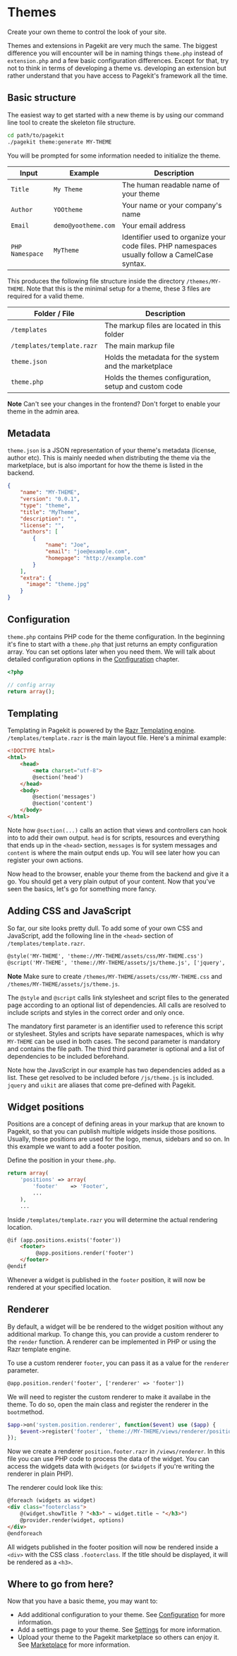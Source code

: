 # Themes

<p class="uk-article-lead">Create your own theme to control the look of your site.</p>

Themes and extensions in Pagekit are very much the same. The biggest difference
you will encounter will be in naming things `theme.php` instead of
`extension.php` and a few basic configuration differences. Except for that, try
not to think in terms of developing a theme vs. developing an extension but
rather understand that you have access to Pagekit's framework all the time.

## Basic structure

The easiest way to get started with a new theme is by using
our command line tool to create the skeleton file structure.

```bash
cd path/to/pagekit
./pagekit theme:generate MY-THEME
```

You will be prompted for some information needed to initialize the theme.

| Input             | Example               | Description |
|-------------------|-----------------------|--------------|
| `Title`           | `My Theme`            | The human readable name of your theme 
| `Author`          | `YOOtheme`            | Your name or your company's name
| `Email`           | `demo@yootheme.com`   | Your email address
| `PHP Namespace`   | `MyTheme`             | Identifier used to organize your code files. PHP namespaces usually follow a CamelCase syntax.

This produces the following file structure inside the directory `/themes/MY-THEME`. Note that this is the minimal setup for a theme, these 3 files are required for a valid theme.

| Folder / File | Description |
|---------------|-------------|
| `/templates` | The markup files are located in this folder |
| `/templates/template.razr` | The main markup file |
| `theme.json` | Holds the metadata for the system and the marketplace |
| `theme.php` | Holds the themes configuration, setup and custom code |

**Note** Can't see your changes in the frontend? Don't forget to enable your theme in the admin area.

## Metadata

`theme.json` is a JSON representation of your theme's metadata (license, author etc). This is mainly needed when distributing the theme via the marketplace, but is also important for how the theme is listed in the backend.

```json
{
    "name": "MY-THEME",
    "version": "0.0.1",
    "type": "theme",
    "title": "MyTheme",
    "description": "",
    "license": "",
    "authors": [
        {
            "name": "Joe",
            "email": "joe@example.com",
            "homepage": "http://example.com"
        }
    ],
    "extra": {
      "image": "theme.jpg"
    }
}
```

## Configuration

`theme.php` contains PHP code for the theme configuration. In the beginning it's fine to start with a `theme.php` that just returns an empty configuration array. You can set options later when you need them. We will talk about detailed configuration options in the [Configuration](configuration.md) chapter.


```php
<?php

// config array
return array();
```

## Templating

Templating in Pagekit is powered by the [Razr Templating engine](https://github.com/pagekit/razr). `/templates/template.razr` is the main layout file.
Here's a minimal example:

```html
<!DOCTYPE html>
<html>
    <head>
        <meta charset="utf-8">
        @section('head')
    </head>
    <body>
        @section('messages')
        @section('content')
    </body>
</html>
```

Note how `@section(...)` calls an action that views and controllers can hook into to add their own output. `head` is for scripts, resources and everything that ends up in the `<head>` section, `messages` is for system messages and `content` is where the main output ends up. You will see later how you can register your own actions.

Now head to the browser, enable your theme from the backend and give it a go. You should get a very plain output of your content. Now that you've seen the basics, let's go for something more fancy.

## Adding CSS and JavaScript

So far, our site looks pretty dull. To add some of your own CSS and JavaScript, add the following line in the `<head>` section of `/templates/template.razr`.

```html
@style('MY-THEME', 'theme://MY-THEME/assets/css/MY-THEME.css')
@script('MY-THEME', 'theme://MY-THEME/assets/js/theme.js', ['jquery', 'uikit'])
```

**Note** Make sure to create `/themes/MY-THEME/assets/css/MY-THEME.css` and `/themes/MY-THEME/assets/js/theme.js`.

The `@style` and `@script` calls link stylesheet and script files to the generated page according to an optional list of dependencies. All calls are resolved to include scripts and styles in the correct order and only once. 

The mandatory first parameter is an identifier used to reference this script or stylesheet. Styles and scripts have separate namespaces, which is why `MY-THEME` can be used in both cases. The second parameter is mandatory and contains the file path. The third third parameter is optional and a list of dependencies to be included beforehand.

Note how the JavaScript in our example has two dependencies added as a list. These get resolved to be included before `/js/theme.js` is included. `jquery` and `uikit` are aliases that come pre-defined with Pagekit.

## Widget positions

Positions are a concept of defining areas in your markup that are known to Pagekit, so that you can publish multiple widgets inside those positions. Usually, these positions are used for the logo, menus, sidebars and so on. In this example we want to add a footer position.

Define the position in your `theme.php`.

```php
return array(
    'positions' => array(
        'footer'    => 'Footer',
        ...
    ),
    ...
```

Inside `/templates/template.razr` you will determine the actual rendering location.

```html
@if (app.positions.exists('footer'))
    <footer>
         @app.positions.render('footer')
    </footer>
@endif
```

Whenever a widget is published in the `footer` position, it will now be rendered at your specified location.

## Renderer

By default, a widget will be be rendered to the widget position without any additional markup. To change this, you can provide a custom renderer to the `render` function. A renderer can be implemented in PHP or using the Razr template engine.

To use a custom renderer `footer`, you can pass it as a value for the `renderer` parameter.

```html
@app.position.render('footer', ['renderer' => 'footer'])
```
We will need to register the custom renderer to make it availabe in the theme. To do so, open the main class and register the renderer in the `boot`method.
```php
$app->on('system.position.renderer', function($event) use ($app) {
    $event->register('footer', 'theme://MY-THEME/views/renderer/position.footer.razr');
});
```

Now we create a renderer `position.footer.razr` in `/views/renderer`.
In this file you can use PHP code to process the data of the widget. You can access the widgets data with `@widgets` (or `$widgets` if you're writing the renderer in plain PHP).

The renderer could look like this:

```html
@foreach (widgets as widget)
<div class="footerclass">
    @(widget.showTitle ? "<h3>" ~ widget.title ~ "</h3>")
    @provider.render(widget, options)
</div>
@endforeach
```

All widgets published in the footer position will now be rendered inside a `<div>` with the CSS class `.footerclass`. If the title should be displayed, it will be rendered as a `<h3>`.

## Where to go from here?

Now that you have a basic theme, you may want to:

- Add additional configuration to your theme. See [Configuration](configuration.md) for more information.
- Add a settings page to your theme. See [Settings](settings.md) for more information.
- Upload your theme to the Pagekit marketplace so others can enjoy it. See [Marketplace](marketplace.md) for more information.
